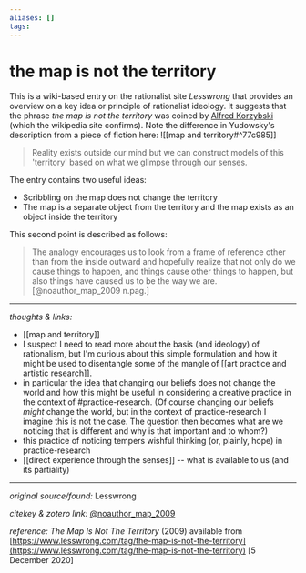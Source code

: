 ```yaml
---
aliases: []
tags:
---
```


# the map is not the territory

This is a wiki-based entry on the rationalist site _Lesswrong_ that provides an overview on a key idea or principle of rationalist ideology. It suggests that the phrase _the map is not the territory_ was coined by [Alfred Korzybski](https://en.wikipedia.org/wiki/Alfred_Korzybski) (which the wikipedia site confirms). Note the difference in Yudowsky's description from a piece of fiction here: ![[map and territory#^77c985]]

>Reality exists outside our mind but we can construct models of this 'territory' based on what we glimpse through our senses.

The entry contains two useful ideas:

- Scribbling on the map does not change the territory
- The map is a separate object from the territory and the map exists as an object inside the territory

This second point is described as follows:

>The analogy encourages us to look from a frame of reference other than from the inside outward and hopefully realize that not only do we cause things to happen, and things cause other things to happen, but also things have caused us to be the way we are.[@noauthor_map_2009 n.pag.]

---

_thoughts & links:_

- [[map and territory]]
- I suspect I need to read more about the basis (and ideology) of rationalism, but I'm curious about this simple formulation and how it might be used to disentangle some of the mangle of [[art practice and artistic research]].
- in particular the idea that changing our beliefs does not change the world and how this might be useful in considering a creative practice in the context of #practice-research. (Of course changing our beliefs _might_ change the world, but in the context of practice-research I imagine this is not the case. The question then becomes what are we noticing that is different and why is that important and to whom?) 
- this practice of noticing tempers wishful thinking (or, plainly, hope) in practice-research
- [[direct experience through the senses]] -- what is available to us (and its partiality)



---

_original source/found:_ Lesswrong

_citekey & zotero link:_ [@noauthor_map_2009](zotero://select/items/1_LA5JMQXF)

_reference:_ _The Map Is Not The Territory_ (2009) available from [https://www.lesswrong.com/tag/the-map-is-not-the-territory](https://www.lesswrong.com/tag/the-map-is-not-the-territory) \[5 December 2020\]


